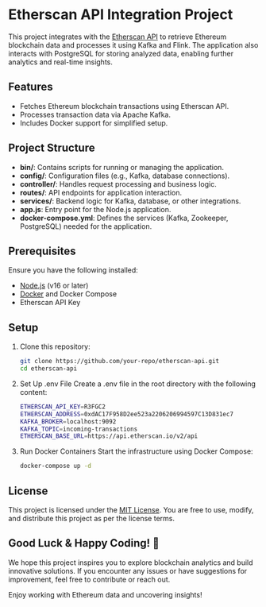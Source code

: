 # Etherscan API Integration Project

This project integrates with the [Etherscan API](https://etherscan.io/apis) to retrieve Ethereum blockchain data and processes it using Kafka and Flink. The application also interacts with PostgreSQL for storing analyzed data, enabling further analytics and real-time insights.

## Features

- Fetches Ethereum blockchain transactions using Etherscan API.
- Processes transaction data via Apache Kafka.
- Includes Docker support for simplified setup.

## Project Structure

- **bin/**: Contains scripts for running or managing the application.
- **config/**: Configuration files (e.g., Kafka, database connections).
- **controller/**: Handles request processing and business logic.
- **routes/**: API endpoints for application interaction.
- **services/**: Backend logic for Kafka, database, or other integrations.
- **app.js**: Entry point for the Node.js application.
- **docker-compose.yml**: Defines the services (Kafka, Zookeeper, PostgreSQL) needed for the application.

## Prerequisites

Ensure you have the following installed:

- [Node.js](https://nodejs.org/) (v16 or later)
- [Docker](https://www.docker.com/) and Docker Compose
- Etherscan API Key

## Setup

1. Clone this repository:

   ```bash
   git clone https://github.com/your-repo/etherscan-api.git
   cd etherscan-api

2. Set Up .env File Create a .env file in the root directory with the following content:
    ```bash
    ETHERSCAN_API_KEY=R3FGC2
    ETHERSCAN_ADDRESS=0xdAC17F958D2ee523a2206206994597C13D831ec7
    KAFKA_BROKER=localhost:9092
    KAFKA_TOPIC=incoming-transactions
    ETHERSCAN_BASE_URL=https://api.etherscan.io/v2/api
 
3. Run Docker Containers Start the infrastructure using Docker Compose:
   ```bash
   docker-compose up -d

## License

This project is licensed under the [MIT License](LICENSE). You are free to use, modify, and distribute this project as per the license terms.

## Good Luck & Happy Coding! 🚀

We hope this project inspires you to explore blockchain analytics and build innovative solutions. If you encounter any issues or have suggestions for improvement, feel free to contribute or reach out.

Enjoy working with Ethereum data and uncovering insights!
